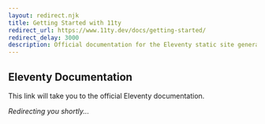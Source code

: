 ```yaml
---
layout: redirect.njk
title: Getting Started with 11ty
redirect_url: https://www.11ty.dev/docs/getting-started/
redirect_delay: 3000
description: Official documentation for the Eleventy static site generator. Everything you need to build fast, simple websites.
---
```


## Eleventy Documentation

This link will take you to the official Eleventy documentation.

_Redirecting you shortly..._
